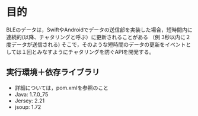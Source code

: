 # 目的
BLEのデータは，SwiftやAndroidでデータの送信部を実装した場合，短時間内に連続的(以降、チャタリングと呼ぶ）に更新されることがある （例 3秒以内に２度データが送信される)
そこで，そのような短時間のデータの更新をイベントとしては１回とみなすようにチャタリングを防ぐAPIを開発する。

## 実行環境＋依存ライブラリ
- 詳細については，pom.xmlを参照のこと
- Java: 1.7.0_75
- Jersey: 2.21
- jsoup: 1.72



